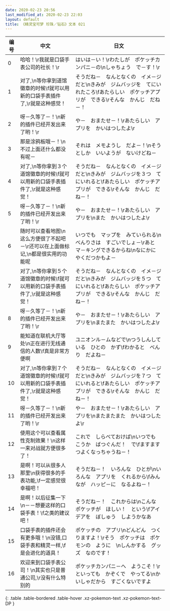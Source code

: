 ```yaml
---
date: 2020-02-23 20:56
last_modified_at: 2020-02-23 22:03
layout: default
title: 《精灵宝可梦 珍珠／钻石》文本 021
---
```

| 编号 | 中文 | 日文 |
| ---- | ---- | ---- |
| 0 | 哈哈！\r我就是口袋手表公司的社长！\r | はいは－い！\rわたしが　ポケッチカンパニ－の\nしゃちょう　で－す！\r |
| 1 | 对了,\n等你拿到道馆徽章的时候\f就可以用新的口袋手表插件了,\r就是这种感觉！ | そうだね－　なんとなくの　イメ－ジだと\nきみが　ジムバッジを　てにいれたころ\fあたらしい　ポケッチアプリが　できる\rそんな　かんじ　だね－！ |
| 2 | 呀－久等了－！\n新的插件已经开发出来了哟！\r | や－　おまたせ－！\rあたらしい　アプリを　かいはつしたよ\r |
| 3 | 那是涂鸦板哦－！\n不过上面还什么都没有呢－ | それは　メモようし　だよ－！\nそうとしか　いいようが　ないけどね－ |
| 4 | 对了,\n等你拿到３个道馆徽章的时候\f就可以用新的口袋手表插件了,\r就是这种感觉！ | そうだね－　なんとなくの　イメ－ジだと\nきみが　ジムバッジを３つ　てにいれると\fあたらしい　ポケッチアプリが　できる\rそんな　かんじ　だね－！ |
| 5 | 呀－久等了－！\n新的插件已经开发出来了哟！\r | や－　おまたせ－！\rあたらしい　アプリを\nまた　かいはつしたよ\r |
| 6 | 随时可以查看地图\n这么方便很了不起吧－\r还可以在上面做标记,\n都是很实用的功能呢 | いつでも　マップを　みていられる\nべんりさは　すごいでしょ－\rあと　マ－キングできるからね\nなにかに　やくだつかもよ－ |
| 7 | 对了,\n等你拿到５个道馆徽章的时候\f就可以用新的口袋手表插件了,\r就是这种感觉！ | そうだね－　なんとなくの　イメ－ジだと\nきみが　ジムバッジを５つ　てにいれると\fあたらしい　ポケッチアプリが　できる\rそんな　かんじ　だね－！ |
| 8 | 呀－久等了－！\n新的插件已经开发出来了哟！\r | や－　おまたせ－！\rあたらしい　アプリを\nまたまた　かいはつしたよ\r |
| 9 | 能知道在联机大厅等处\n正在进行无线通信的人数\f真是非常方便啊 | ユニオンル－ムなどで\nつうしんしている　ひとの　かず\fわかると　べんり　だよね－ |
| 10 | 对了,\n等你拿到７个道馆徽章的时候\f就可以用新的口袋手表插件了,\r就是这种感觉！ | そうだね－　なんとなくの　イメ－ジだと\nきみが　ジムバッジを７つ　てにいれると\fあたらしい　ポケッチアプリが　できる\rそんな　かんじ　だね－！ |
| 11 | 呀－久等了－！\n新的插件已经开发出来了哟！\r | や－　おまたせ－！\rあたらしい　アプリを\nまたまたまた　かいはつしたよ\r |
| 12 | 使用这个可以查看属性克制效果！\n这样一来对战就方便很多了！ | これで　しらべておけば\nいつでも　こうか　ばつぐんだ！　で\fますます　つよくなっちゃうね－！ |
| 13 | 是啊！可以从很多人那里\n获得很多的手表功能,\f一定感觉很幸福吧！ | そうだね－！　いろんな　ひとが\nいろんな　アプリを　くれるから\fみんなが　ハッピ－に　なるよね－！ |
| 14 | 是啊！以后征集一下\n－－想要这样的口袋手表！\f之类的建议吧！ | そうだね－！　これからは\nこんな　ポケッチが　ほしい！　という\fアイデアを　ぼしゅう　しようかなあ |
| 15 | 口袋手表的插件还会有更多哦！\n没错,口袋手表和精灵一样,\f是会进化的道具！ | ポケッチの　アプリ\nどんどん　つくりますよ！\rそう　ポケッチは　ポケモンの　ように　\nしんかする　グッズ　なのです！ |
| 16 | 欢迎来到口袋手表公司！\n其实也只是普通公司,\r没有什么特别的 | ポケッチカンパニ－へ　ようこそ！\rといっても　かぞくで　やってる\nかいしゃだから　すごくないですよ |
{: .table .table-bordered .table-hover .xz-pokemon-text .xz-pokemon-text-DP }